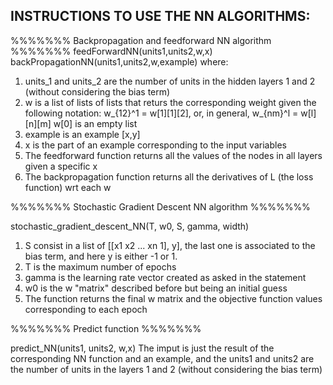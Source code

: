 INSTRUCTIONS TO USE THE NN ALGORITHMS:
------------------------------------------------------

%%%%%%% Backpropagation and feedforward NN algorithm %%%%%%%
feedForwardNN(units1,units2,w,x)
backPropagationNN(units1,units2,w,example)
where:
1. units_1 and units_2 are the number of units in the hidden layers 1 and 2 (without considering the bias term)
2. w is a list of lists of lists that returs the corresponding weight given the following notation:
w_{12}^1 = w[1][1][2], or, in general, w_{nm}^l = w[l][n][m]
w[0] is an empty list
3. example is an example [x,y]
4. x is the part of an example corresponding to the input variables
5. The feedforward function returns all the values of the nodes in all layers given a specific x
6. The backpropagation function returns all the derivatives of L (the loss function) wrt each w


%%%%%%% Stochastic Gradient Descent NN algorithm %%%%%%%

stochastic_gradient_descent_NN(T, w0, S, gamma, width)
1. S consist in a list of [[x1 x2 ... xn 1], y], the last one is associated to the bias term, and here y is either -1 or 1.
3. T is the maximum number of epochs
4. gamma is the learning rate vector created as asked in the statement
5. w0 is the w "matrix" described before but being an initial guess
6. The function returns the final w matrix and the objective function values corresponding to each epoch


%%%%%%% Predict function %%%%%%%

predict_NN(units1, units2, w,x)
The imput is just the result of the corresponding NN function and an example, and the units1 and units2 are the number of units in the layers 1 and 2 (without considering the bias term)